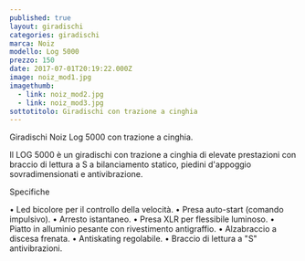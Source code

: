 ```yaml
---
published: true
layout: giradischi
categories: giradischi
marca: Noiz
modello: Log 5000
prezzo: 150
date: 2017-07-01T20:19:22.000Z
image: noiz_mod1.jpg
imagethumb:
  - link: noiz_mod2.jpg
  - link: noiz_mod3.jpg
sottotitolo: Giradischi con trazione a cinghia
---
```

Giradischi Noiz Log 5000 con trazione a cinghia.

Il LOG 5000 è un giradischi con trazione a cinghia di elevate prestazioni con braccio di lettura a S a bilanciamento statico, piedini d'appoggio sovradimensionati e antivibrazione.

Specifiche

• Led bicolore per il controllo della velocità.
• Presa auto-start (comando impulsivo).
• Arresto istantaneo.
• Presa XLR per flessibile luminoso.
• Piatto in alluminio pesante con rivestimento antigraffio.
• Alzabraccio a discesa frenata.
• Antiskating regolabile.
• Braccio di lettura a "S" antivibrazioni.

